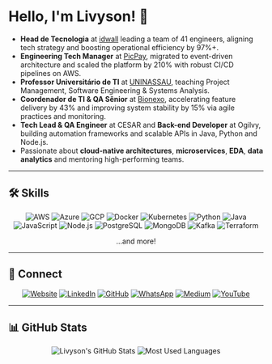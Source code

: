<!-- Profile README.md -->
# Hello, I'm Livyson! 🚀

- **Head de Tecnologia** at [idwall](https://www.idwall.co) leading a team of 41 engineers, aligning tech strategy and boosting operational efficiency by 97%+.  
- **Engineering Tech Manager** at [PicPay](https://www.picpay.com), migrated to event-driven architecture and scaled the platform by 210% with robust CI/CD pipelines on AWS.  
- **Professor Universitário de TI** at [UNINASSAU](https://www.uninassau.edu.br), teaching Project Management, Software Engineering & Systems Analysis.  
- **Coordenador de TI & QA Sênior** at [Bionexo](https://www.bionexo.com), accelerating feature delivery by 43% and improving system stability by 15% via agile practices and monitoring.  
- **Tech Lead & QA Engineer** at CESAR and **Back-end Developer** at Ogilvy, building automation frameworks and scalable APIs in Java, Python and Node.js.  
- Passionate about **cloud-native architectures**, **microservices**, **EDA**, **data analytics** and mentoring high-performing teams.

---

## 🛠️ Skills
<p align="center">
  <img src="https://img.shields.io/badge/-AWS-232F3E?style=for-the-badge&logo=amazonaws&logoColor=white" alt="AWS" />
  <img src="https://img.shields.io/badge/-Azure-0089D6?style=for-the-badge&logo=microsoftazure&logoColor=white" alt="Azure" />
  <img src="https://img.shields.io/badge/-Google%20Cloud-4285F4?style=for-the-badge&logo=googlecloud&logoColor=white" alt="GCP" />
  <img src="https://img.shields.io/badge/-Docker-2496ED?style=for-the-badge&logo=docker&logoColor=white" alt="Docker" />
  <img src="https://img.shields.io/badge/-Kubernetes-326CE5?style=for-the-badge&logo=kubernetes&logoColor=white" alt="Kubernetes" />
  <img src="https://img.shields.io/badge/-Python-3776AB?style=for-the-badge&logo=python&logoColor=white" alt="Python" />
  <img src="https://img.shields.io/badge/-Java-007396?style=for-the-badge&logo=java&logoColor=white" alt="Java" />
  <img src="https://img.shields.io/badge/-JavaScript-F7DF1E?style=for-the-badge&logo=javascript&logoColor=black" alt="JavaScript" />
  <img src="https://img.shields.io/badge/-Node.js-339933?style=for-the-badge&logo=nodedotjs&logoColor=white" alt="Node.js" />
  <img src="https://img.shields.io/badge/-PostgreSQL-316192?style=for-the-badge&logo=postgresql&logoColor=white" alt="PostgreSQL" />
  <img src="https://img.shields.io/badge/-MongoDB-47A248?style=for-the-badge&logo=mongodb&logoColor=white" alt="MongoDB" />
  <img src="https://img.shields.io/badge/-Kafka-000000?style=for-the-badge&logo=apachekafka&logoColor=white" alt="Kafka" />
  <img src="https://img.shields.io/badge/-Terraform-623CE4?style=for-the-badge&logo=terraform&logoColor=white" alt="Terraform" />
</p>
<p align="center">...and more!</p>

---

## 💬 Connect
<p align="center">
  <a href="https://livyson.com"><img src="https://img.shields.io/badge/🌐%20Website-0A66C2?style=for-the-badge&logo=googlesitekit&logoColor=white" alt="Website" /></a>
  <a href="https://www.linkedin.com/in/livyson"><img src="https://img.shields.io/badge/🔗%20LinkedIn-0077B5?style=for-the-badge&logo=linkedin&logoColor=white" alt="LinkedIn" /></a>
  <a href="https://github.com/livyson"><img src="https://img.shields.io/badge/🐙%20GitHub-181717?style=for-the-badge&logo=github&logoColor=white" alt="GitHub" /></a>
  <a href="https://wa.me/5511986469800"><img src="https://img.shields.io/badge/💬%20WhatsApp-25D366?style=for-the-badge&logo=whatsapp&logoColor=white" alt="WhatsApp" /></a>
  <a href="https://livyson.medium.com"><img src="https://img.shields.io/badge/✍️%20Medium-00AB6C?style=for-the-badge&logo=medium&logoColor=white" alt="Medium" /></a>
  <a href="https://www.youtube.com/@livysonsaymon"><img src="https://img.shields.io/badge▶️%20YouTube-FF0000?style=for-the-badge&logo=youtube&logoColor=white" alt="YouTube" /></a>
</p>

---

## 📊 GitHub Stats
<p align="center">
  <img src="https://github-readme-stats.vercel.app/api?username=livyson&show_icons=true&theme=dark&hide_border=true" alt="Livyson's GitHub Stats" />
  <img src="https://github-readme-stats.vercel.app/api/top-langs/?username=livyson&layout=compact&theme=dark&hide_border=true" alt="Most Used Languages" />
</p>
